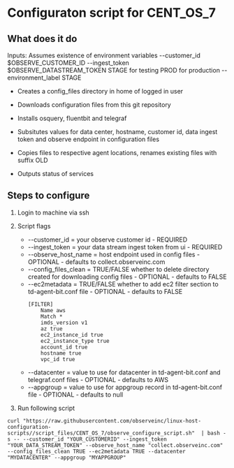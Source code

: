 # Configuraton script for CENT_OS_7

## What does it do
Inputs: 
Assumes existence of environment variables
--customer_id $OBSERVE_CUSTOMER_ID 
--ingest_token $OBSERVE_DATASTREAM_TOKEN 
STAGE for testing PROD for production
--environment_label STAGE

- Creates a config_files directory in home of logged in user

- Downloads configuration files from this git repository

- Installs osquery, fluentbit and telegraf

- Subsitutes values for data center, hostname, customer id, data ingest token and observe endpoint in configuration files

- Copies files to respective agent locations, renames existing files with suffix OLD

- Outputs status of services


## Steps to configure

1. Login to machine via ssh

1. Script flags
    * --customer_id = your observe customer id - REQUIRED
    * --ingest_token = your data stream ingest token from ui - REQUIRED
    * --observe_host_name = host endpoint used in config files - OPTIONAL - defaults to collect.observeinc.com
    * --config_files_clean = TRUE/FALSE whether to delete directory created for downloading config files - OPTIONAL - defaults to FALSE
    * --ec2metadata = TRUE/FALSE whether to add ec2 filter section to td-agent-bit.conf file - OPTIONAL - defaults to FALSE
        ```
        [FILTER]
            Name aws
            Match *
            imds_version v1
            az true
            ec2_instance_id true
            ec2_instance_type true
            account_id true
            hostname true
            vpc_id true
        ```
    * --datacenter = value to use for datacenter in td-agent-bit.conf and telegraf.conf files - OPTIONAL - defaults to AWS
    * --appgroup = value to use for appgroup record in td-agent-bit.conf file  - OPTIONAL - defaults to null




1. Run following script
```
curl "https://raw.githubusercontent.com/observeinc/linux-host-configuration-scripts//script_files/CENT_OS_7/observe_configure_script.sh"  | bash -s -- --customer_id "YOUR_CUSTOMERID" --ingest_token "YOUR_DATA_STREAM_TOKEN" --observe_host_name "collect.observeinc.com" --config_files_clean TRUE --ec2metadata TRUE --datacenter "MYDATACENTER" --appgroup "MYAPPGROUP"


```